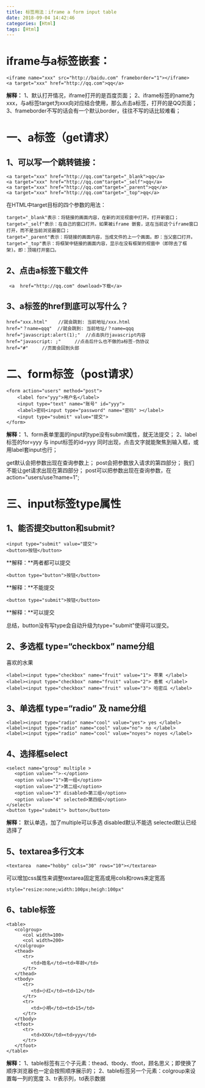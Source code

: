 ```yaml
---
title: 标签用法：iframe a form input table
date: 2018-09-04 14:42:46
categories: [Html]
tags: [Html]
---
```


# iframe与a标签嵌套：
```
<iframe name="xxx" src="http://baidu.com" frameborder="1"></iframe>
<a target="xxx" href="http://qq.com">qq</a>
```
****解释：****
1、默认打开情况，iframe打开的是百度页面；
2、iframe标签的name为xxx，与a标签target为xxx向对应结合使用，那么点击a标签，打开的是QQ页面；
3、frameborder不写的话会有一个默认border，往往不写的话比较难看；


# 一、a标签（get请求）

## 1、可以写一个跳转链接：
```
<a target="xxx" href="http://qq.com"target="_blank">qq</a>
<a target="xxx" href="http://qq.com"target="_self">qq</a>
<a target="xxx" href="http://qq.com"target="_parent">qq</a>
<a target="xxx" href="http://qq.com"target="_top">qq</a>
```

在HTML中target目标的四个参数的用法：
```
target="_blank"表示：将链接的画面内容，在新的浏览视窗中打开。打开新窗口；
target="_self"表示：在自己的窗口打开。如果被iframe 嵌套，这在当前这个iframe窗口打开，而不是当前浏览器窗口；
target="_parent"表示：将链接的画面内容，当成文件的上一个画面。即：当父窗口打开。
target="_top"表示：将框架中链接的画面内容，显示在没有框架的视窗中（即除去了框架)。即：顶端打开窗口。
```

## 2、点击a标签下载文件
```
 <a  href="http://qq.com" download>下载</a>
```

## 3、a标签的href到底可以写什么？

```
href="xxx.html"    //就会跳到: 当前地址/xxx.html
href="？name=qqq"  //就会跳到: 当前地址/？name=qqq
href="javascript:alert(1);"  //点击执行javascript内容
href="javascript: ;"     //点击后什么也不做的a标签-伪协议
href="#"     //页面会回到头部
```


# 二、form标签（post请求）

```
<form action="users" method="post">
    <label for="yyy">用户名</label>
    <input type="text" name="账号" id="yyy">
    <label>密码<input type="password" name="密码" ></label>
    <input type="submit" value="提交">
</form>
```

**解释：**
1、form表单里面的input的type没有submit属性，就无法提交；
2、label标签的for=yyy 与 input标签的id=yyy 同时出现，点击文字就能聚焦到输入框，或用label套input也行；

get默认会把参数出现在查询参数上；
post会把参数放入请求的第四部分；
我们不能让get请求出现在第四部分；
post可以把参数出现在查询参数，在action="users/use?name=1";

# 三、input标签type属性

## 1、能否提交button和submit?

```
<input type="submit" value="提交">
<button>按钮</button>
```
**解释：**两者都可以提交

```
<button type="button">按钮</button>
```
**解释：**不能提交

```
<button type="submit">按钮</button>
```
**解释：**可以提交

总结，button没有写type会自动升级为type="submit"使得可以提交。

## 2、多选框 type=“checkbox” name分组

喜欢的水果
```
<label><input type="checkbox" name="fruit" value="1"> 苹果 </label>
<label><input type="checkbox" name="fruit" value="2"> 香蕉 </label>
<label><input type="checkbox" name="fruit" value="3"> 哈密瓜 </label>
```

## 3、单选框 type=“radio” 及 name分组

```
<label><input type="radio" name="cool" value="yes"> yes </label>
<label><input type="radio" name="cool" value="no"> no </label>
<label><input type="radio" name="cool" value="noyes"> noyes </label>
```

## 4、选择框select

```
<select name="group" multiple >
   <option value="">-</option>
   <option value="1">第一组</option>
   <option value="2">第二组</option>
   <option value="3" disabled>第三组</option>
   <option value="4" selected>第四组</option>
</select>
<button type="submit"> button</button>
```

**解释：**
默认单选，加了multiple可以多选
disabled默认不能选
selected默认已经选择了

## 5、textarea多行文本

```
<textarea  name="hobby" cols="30" rows="10"></textarea>

```
可以增加css属性来调整textarea固定宽高或用cols和rows来定宽高

```
style="resize:none;width:100px;heigh:100px"

```

## 6、table标签

```
<table>
   <colgroup>
      <col width=100>
      <col width=200>
   </colgroup>
   <thead>
      <tr>
         <td>姓名</td><td>年龄</td>
      </tr>
   </thead>
   <tbody>
      <tr>
         <td>小红</td><td>12</td>
      </tr>
      <tr>
         <td>小明</td><td>15</td>
      </tr>
   </tbody>
   <tfoot>
      <tr>
         <td>XXX</td><td>yyy</td>
      </tr>
   </tfoot>
</table>
```

**解释：**
1、table标签有三个子元素：thead、tbody、tfoot，顾名思义；即使换了顺序浏览器也一定会按照顺序展示的；
2、table标签另一个元素：colgroup来设置每一列的宽度
3、tr表示列，td表示数据